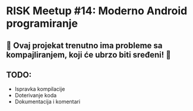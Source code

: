 # RISK Meetup #14: Moderno Android programiranje

## :construction: Ovaj projekat trenutno ima probleme sa kompajliranjem, koji će ubrzo biti sređeni! :construction:

## TODO:
- Ispravka kompilacije
- Doterivanje koda
- Dokumentacija i komentari

